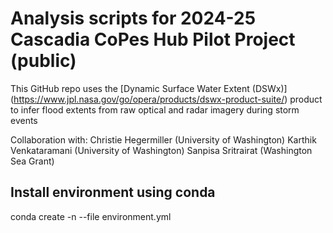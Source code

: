 # Analysis scripts for 2024-25 Cascadia CoPes Hub Pilot Project (public)
This GitHub repo uses the [Dynamic Surface Water Extent (DSWx)] (https://www.jpl.nasa.gov/go/opera/products/dswx-product-suite/) product to infer flood extents from raw optical and radar imagery during storm events

Collaboration with:
Christie Hegermiller (University of Washington)
Karthik Venkataramani (University of Washington)
Sanpisa Sritrairat (Washington Sea Grant)

## Install environment using conda
conda create -n <environment-name> --file environment.yml
